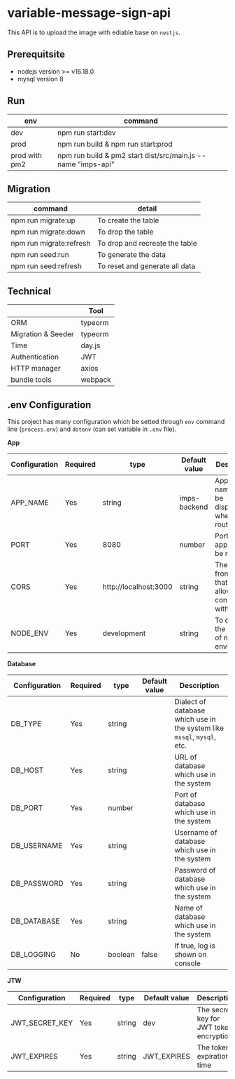 # variable-message-sign-api
This API is to upload the image with ediable base on `nestjs`.

## Prerequitsite
- nodejs version >= v16.18.0
- mysql version 8
## Run
| env           | command                                                      |
|---------------|--------------------------------------------------------------|
| dev           | npm run start:dev                                            |
| prod          | npm run build & npm run start:prod                           |
| prod with pm2 | npm run build & pm2 start dist/src/main.js --name "imps-api" |

## Migration
| command                   | detail                         |
|---------------------------|--------------------------------|
| npm run migrate:up        | To create the table            |
| npm run migrate:down      | To drop the table              |
| npm run migrate:refresh   | To drop and recreate the table |
| npm run seed:run          | To generate the data           |
| npm run seed:refresh      | To reset and generate all data |


## Technical
|                    | Tool    |
|--------------------|---------|
| ORM                | typeorm |
| Migration & Seeder | typeorm |
| Time               | day.js  |
| Authentication     | JWT     |
| HTTP manager       | axios   |
| bundle tools       | webpack |

## .env Configuration
This project has many configuration which be setted through `env` command line (`process.env`) and `dotenv` (can set variable in `.env` file).

**App**

|Configuration|Required| type   | Default value | Description                                                   |
|-------------|--------|--------|---------------|---------------------------------------------------------------|
|APP_NAME|Yes| string | imps-backend  | Application name which be displayed when call route url (`/`) |
|PORT|Yes| 8080   | number        | Port which application be run                                 |
|CORS|Yes| http://localhost:3000  | string        | The url of front-end that we allow to connect with our API    |
|NODE_ENV|Yes| development  | string        | To define the runtime of nodejs environment                   |

**Database**

|Configuration|Required|type|Default value|Description|
|-------------|--------|----|-------------|-----------|
|DB_TYPE|Yes|string||Dialect of database which use in the system like `mssql`, `mysql`, etc.|
|DB_HOST|Yes|string||URL of database which use in the system|
|DB_PORT|Yes|number||Port of database which use in the system|
|DB_USERNAME|Yes|string||Username of database which use in the system|
|DB_PASSWORD|Yes|string||Password of database which use in the system|
|DB_DATABASE|Yes|string||Name of database which use in the system|
|DB_LOGGING|No|boolean|false|If true, log is shown on console|
**JTW**

|Configuration|Required| type   | Default value | Description                            |
|-------------|--------|--------|---------------|----------------------------------------|
|JWT_SECRET_KEY|Yes| string | dev           | The secret key for JWT token encryption |
|JWT_EXPIRES|Yes| string | JWT_EXPIRES           | The token expiration time              |

